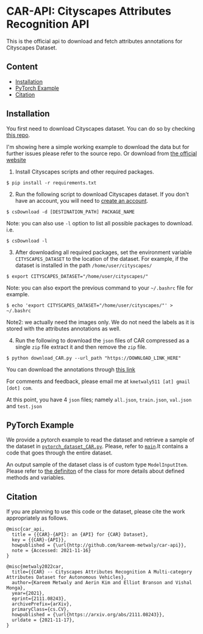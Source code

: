 # CAR-API: Cityscapes Attributes Recognition API

This is the official api to download and fetch attributes annotations for Cityscapes Dataset.



## Content

- [Installation](#Installation)
- [PyTorch Example](#PyTorch-Example)
- [Citation](#Citation)

[comment]: <> (- [Code Structure]&#40;#Code-Structure&#41;)



## Installation

You first need to download Cityscapes dataset.
You can do so by checking [this repo](https://github.com/mcordts/cityscapesScripts.git).

I'm showing here a simple working example to download the data but for further issues please refer to the source repo. Or download from [the official website](https://www.cityscapes-dataset.com/)

1. Install Cityscapes scripts and other required packages.

```shell
$ pip install -r requirements.txt
```

2. Run the following script to download Cityscapes dataset.
If you don't have an account, you will need to [create an account](https://www.cityscapes-dataset.com/register/).

```shell
$ csDownload -d [DESTINATION_PATH] PACKAGE_NAME
```

Note: you can also use `-l` option to list all possible packages to download. i.e.

```shell
$ csDownload -l
```

3. After downloading all required packages, set the environment variable `CITYSCAPES_DATASET` to the location of the dataset.
For example, if the dataset is installed in the path `/home/user/cityscapes/`

```shell
$ export CITYSCAPES_DATASET="/home/user/cityscapes/"
```

Note: you can also export the previous command to your `~/.bashrc` file for example.

```shell
$ echo 'export CITYSCAPES_DATASET="/home/user/cityscapes/"' > ~/.bashrc
```

Note2: we actually need the images only. We do not need the labels as it is stored with the attributes annotations as well.

4. Run the following to download the `json` files of CAR compressed as a single `zip` file extract it and then remove the `zip` file.

```shell
$ python download_CAR.py --url_path "https://DOWNLOAD_LINK_HERE"
```

You can download the annotations through [this link](https://drive.google.com/uc?export=download&id=1kf8JgAYKo_8ePckdsJfpM2g2x_OWRy9D)

For comments and feedback, please email me at `kmetwaly511 [at] gmail [dot] com`.

At this point, you have 4 `json` files; namely `all.json`, `train.json`, `val.json` and `test.json`

[comment]: <> (You can also select a specific set of cities to download. For example, `--cities "aachen,bremen"` will download attributes files of aachen and bremen cities only.)


## PyTorch Example

We provide a pytorch example to read the dataset and retrieve a sample of the dataset in [`pytorch_dataset_CAR.py`](pytorch_dataset_CAR.py).
Please, refer to [`main`](pytorch_dataset_CAR.py#L137-L161).It contains a code that goes through the entire dataset.

An output sample of the dataset class is of custom type `ModelInputItem`. Please refer to [the definiton](dataclasses_CAR.py#L39-L90) of the class for more details about defined methods and variables. 


[comment]: <> (## Code Structure)




## Citation

If you are planning to use this code or the dataset, please cite the work appropriately as follows.

```text
@misc{car_api,
  title = {{CAR}-{API}: an {API} for {CAR} Dataset},
  key = {{CAR}-{API}},
  howpublished = {\url{http://github.com/kareem-metwaly/car-api}},
  note = {Accessed: 2021-11-16}
}

@misc{metwaly2022car,
  title={{CAR} -- Cityscapes Attributes Recognition A Multi-category Attributes Dataset for Autonomous Vehicles}, 
  author={Kareem Metwaly and Aerin Kim and Elliot Branson and Vishal Monga},
  year={2021},
  eprint={2111.08243},
  archivePrefix={arXiv},
  primaryClass={cs.CV},
  howpublished = {\url{https://arxiv.org/abs/2111.08243}},
  urldate = {2021-11-17},
}
```
